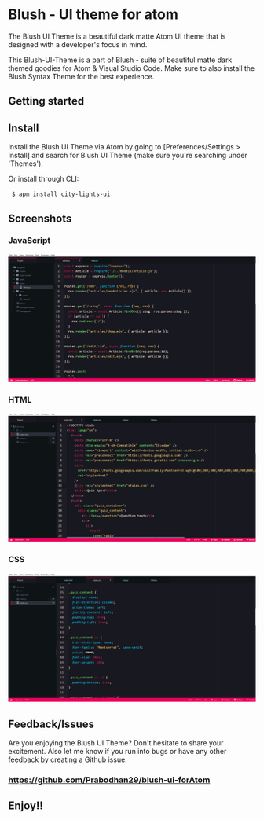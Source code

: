 
# Blush - UI theme for atom 

The Blush UI Theme is a beautiful dark matte Atom UI theme that is designed with a developer's focus in mind. 

This Blush-UI-Theme is a part of Blush - suite of beautiful matte dark themed goodies for Atom & Visual Studio Code. Make sure to also install the Blush Syntax Theme for the best experience.

## Getting started


## Install
Install the Blush UI Theme via Atom by going to [Preferences/Settings > Install] and search for Blush UI Theme (make sure you're searching under 'Themes').

Or install through CLI:

```
 $ apm install city-lights-ui
```


## **Screenshots**

### **JavaScript**
![JS Screenshot](https://github.com/Prabodhan29/blush-ui-forAtom/blob/main/images/js.png?raw=true)

### **HTML**
![HTML Screenshot](https://github.com/Prabodhan29/blush-ui-forAtom/blob/main/images/html.png?raw=true)
  
### **CSS**
![CSS Screenshot](https://github.com/Prabodhan29/blush-ui-forAtom/blob/main/images/css.png?raw=true)



## **Feedback/Issues**
Are you enjoying the Blush UI Theme? Don't hesitate to share your excitement. Also let me know if you run into bugs or have any other feedback by creating a Github issue.



### https://github.com/Prabodhan29/blush-ui-forAtom



## **Enjoy!!**
